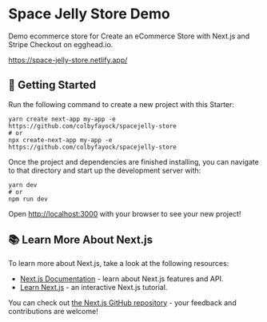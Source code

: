 # Space Jelly Store Demo

Demo ecommerce store for Create an eCommerce Store with Next.js and Stripe Checkout on egghead.io.

https://space-jelly-store.netlify.app/

## 🚀 Getting Started

Run the following command to create a new project with this Starter:

```
yarn create next-app my-app -e https://github.com/colbyfayock/spacejelly-store
# or
npx create-next-app my-app -e https://github.com/colbyfayock/spacejelly-store
```

Once the project and dependencies are finished installing, you can navigate to that directory and start up the development server with:
```
yarn dev
# or
npm run dev
```

Open [http://localhost:3000](http://localhost:3000) with your browser to see your new project!


## 📚 Learn More About Next.js

To learn more about Next.js, take a look at the following resources:

- [Next.js Documentation](https://nextjs.org/docs) - learn about Next.js features and API.
- [Learn Next.js](https://nextjs.org/learn) - an interactive Next.js tutorial.

You can check out [the Next.js GitHub repository](https://github.com/vercel/next.js/) - your feedback and contributions are welcome!
